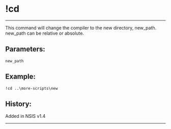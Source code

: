 # !cd

---

This command will change the compiler to the new directory, new_path. new_path can be relative or absolute.

## Parameters:

    new_path

## Example:
    !cd ..\more-scripts\new

## History:

Added in NSIS v1.4

---
